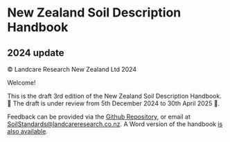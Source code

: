 # New Zealand Soil Description Handbook
## 2024 update

© Landcare Research New Zealand Ltd 2024

Welcome!

This is the draft 3rd edition of the New Zealand Soil Description Handbook. 🚧 The draft is under review from 5th December 2024 to 30th April 2025 🚧. 

Feedback can be provided via the [Github Repository](https://github.com/manaakiwhenua/NZ_soildesc_2024), or email at [SoilStandards@landcareresearch.co.nz](mailto:SoilStandards@landcareresearch.co.nz). A Word version of the handbook [is also available](https://manaakiwhenua.github.io/NZ_soildesc_2024/MWLR_2024_DRAFT_soil-description-handbook.docx).

